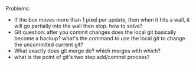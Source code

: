 Problems:
 - If the box moves more than 1 pixel per update, then when it hits a wall, it will go partially into the wall then stop. how to solve?
 - Git question: after you commit changes does the local git basically become a backup? what's the command to use the local git to change the uncommited current git?
 - What exactly does git merge do? which merges with which?
 - what is the point of git's two step add/commit process?